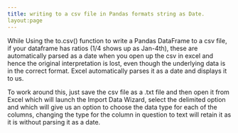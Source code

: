 ```yaml
---
title: writing to a csv file in Pandas formats string as Date.
layout:page
---
```


While Using the to.csv() function to write a Pandas DataFrame to a csv file, if your dataframe has ratios (1/4 shows up as Jan-4th), these are automatically parsed 
as a date when you open up the csv in excel and hence the original interpretation is lost, even though the underlying data is in the correct
format. Excel automatically parses it as a date and displays it to us.

To work around this, just save the csv file as a .txt file and then open it from Excel which will launch the Import Data Wizard, select
the delimited option and which will give us an option to choose the data type for each of the columns, changing the type for the column in question to text will retain it as it is without parsing it as a date.
